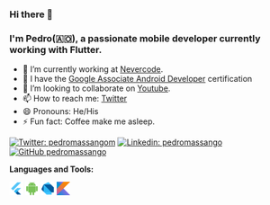 ### Hi there 👋

### I'm Pedro(🇦🇴), a passionate mobile developer currently working with Flutter.

- 🔭 I’m currently working at [Nevercode](https://nevercode.io/).
- 🥇 I have the [Google Associate Android Developer](https://www.credential.net/019829f6-f752-41e2-9f11-18adb584664a) certification
- 👯 I’m looking to collaborate on [Youtube](https://www.youtube.com/channel/UCBiJzXGvkuT9aG2Yq8BYYnQ).
- 📫 How to reach me: [Twitter](https://twitter.com/pedromassangom)
- 😄 Pronouns: He/His
- ⚡ Fun fact: Coffee make me asleep.

[![Twitter: pedromassangom](https://img.shields.io/twitter/follow/pedromassangom?style=social)](https://twitter.com/pedromassangom)
[![Linkedin: pedromassango](https://img.shields.io/badge/-pedromassango-blue?style=flat-square&logo=Linkedin&logoColor=white&link=https://www.linkedin.com/in/pedromassango/)](https://www.linkedin.com/in/pedromassango/)
[![GitHub pedromassango](https://img.shields.io/github/followers/pedromassango?label=follow&style=social)](https://github.com/pedromassango)


**Languages and Tools:**  

<code><img height="24" src="https://raw.githubusercontent.com/github/explore/80688e429a7d4ef2fca1e82350fe8e3517d3494d/topics/flutter/flutter.png"></code>
<code><img height="24" src="https://raw.githubusercontent.com/github/explore/80688e429a7d4ef2fca1e82350fe8e3517d3494d/topics/android/android.png"></code>
<code><img height="24" src="https://raw.githubusercontent.com/github/explore/80688e429a7d4ef2fca1e82350fe8e3517d3494d/topics/dart/dart.png"></code>
<code><img height="24" src="https://raw.githubusercontent.com/github/explore/80688e429a7d4ef2fca1e82350fe8e3517d3494d/topics/kotlin/kotlin.png"></code>
